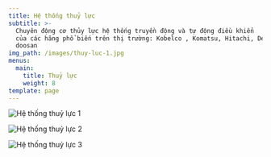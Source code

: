 ```yaml
---
title: Hệ thống thuỷ lực
subtitle: >-
  Chuyên động cơ thủy lực hệ thống truyền động và tự động điều khiển
  của các hãng phổ biến trên thị trường: Kobelco , Komatsu, Hitachi, Dewoo
  doosan
img_path: /images/thuy-luc-1.jpg
menus:
  main:
    title: Thuỷ lực
    weight: 8
template: page
---
```

![Hệ thống thuỷ lực 1](/images/thuy-luc-1-1-.jpg "Hệ thống thuỷ lực 1")

![Hệ thống thuỷ lực 2](/images/thuy-luc-2.jpg "Hệ thống thuỷ lực 2")

![Hệ thống thuỷ lực 3](/images/thuy-luc-3.jpg "Hệ thống thuỷ lực 3")
